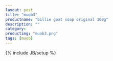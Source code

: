 ```yaml
---
layout: post
title: "muob3"
productname: "billie goat soap original 100g"
description: ""
category: 
productimg: "muob3.png"
tags: [muob]
---
```

{% include JB/setup %}
